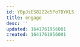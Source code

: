 ```yaml
---
id: YBpJsES8222c5Po7BYKL5
title: engage
desc: ''
updated: 1641761956001
created: 1641761956001
---
```





